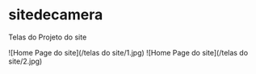 # sitedecamera

Telas do Projeto do site

![Home Page do site](/telas do site/1.jpg)
![Home Page do site](/telas do site/2.jpg)
